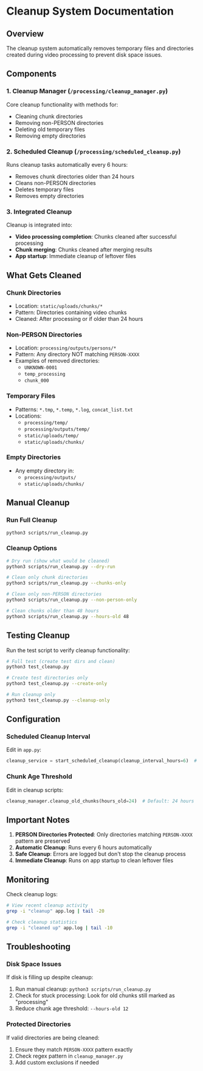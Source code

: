 # Cleanup System Documentation

## Overview
The cleanup system automatically removes temporary files and directories created during video processing to prevent disk space issues.

## Components

### 1. Cleanup Manager (`/processing/cleanup_manager.py`)
Core cleanup functionality with methods for:
- Cleaning chunk directories
- Removing non-PERSON directories
- Deleting old temporary files
- Removing empty directories

### 2. Scheduled Cleanup (`/processing/scheduled_cleanup.py`)
Runs cleanup tasks automatically every 6 hours:
- Removes chunk directories older than 24 hours
- Cleans non-PERSON directories
- Deletes temporary files
- Removes empty directories

### 3. Integrated Cleanup
Cleanup is integrated into:
- **Video processing completion**: Chunks cleaned after successful processing
- **Chunk merging**: Chunks cleaned after merging results
- **App startup**: Immediate cleanup of leftover files

## What Gets Cleaned

### Chunk Directories
- Location: `static/uploads/chunks/*`
- Pattern: Directories containing video chunks
- Cleaned: After processing or if older than 24 hours

### Non-PERSON Directories
- Location: `processing/outputs/persons/*`
- Pattern: Any directory NOT matching `PERSON-XXXX`
- Examples of removed directories:
  - `UNKNOWN-0001`
  - `temp_processing`
  - `chunk_000`

### Temporary Files
- Patterns: `*.tmp`, `*.temp`, `*.log`, `concat_list.txt`
- Locations:
  - `processing/temp/`
  - `processing/outputs/temp/`
  - `static/uploads/temp/`
  - `static/uploads/chunks/`

### Empty Directories
- Any empty directory in:
  - `processing/outputs/`
  - `static/uploads/chunks/`

## Manual Cleanup

### Run Full Cleanup
```bash
python3 scripts/run_cleanup.py
```

### Cleanup Options
```bash
# Dry run (show what would be cleaned)
python3 scripts/run_cleanup.py --dry-run

# Clean only chunk directories
python3 scripts/run_cleanup.py --chunks-only

# Clean only non-PERSON directories
python3 scripts/run_cleanup.py --non-person-only

# Clean chunks older than 48 hours
python3 scripts/run_cleanup.py --hours-old 48
```

## Testing Cleanup

Run the test script to verify cleanup functionality:
```bash
# Full test (create test dirs and clean)
python3 test_cleanup.py

# Create test directories only
python3 test_cleanup.py --create-only

# Run cleanup only
python3 test_cleanup.py --cleanup-only
```

## Configuration

### Scheduled Cleanup Interval
Edit in `app.py`:
```python
cleanup_service = start_scheduled_cleanup(cleanup_interval_hours=6)  # Default: 6 hours
```

### Chunk Age Threshold
Edit in cleanup scripts:
```python
cleanup_manager.cleanup_old_chunks(hours_old=24)  # Default: 24 hours
```

## Important Notes

1. **PERSON Directories Protected**: Only directories matching `PERSON-XXXX` pattern are preserved
2. **Automatic Cleanup**: Runs every 6 hours automatically
3. **Safe Cleanup**: Errors are logged but don't stop the cleanup process
4. **Immediate Cleanup**: Runs on app startup to clean leftover files

## Monitoring

Check cleanup logs:
```bash
# View recent cleanup activity
grep -i "cleanup" app.log | tail -20

# Check cleanup statistics
grep -i "cleaned up" app.log | tail -10
```

## Troubleshooting

### Disk Space Issues
If disk is filling up despite cleanup:
1. Run manual cleanup: `python3 scripts/run_cleanup.py`
2. Check for stuck processing: Look for old chunks still marked as "processing"
3. Reduce chunk age threshold: `--hours-old 12`

### Protected Directories
If valid directories are being cleaned:
1. Ensure they match `PERSON-XXXX` pattern exactly
2. Check regex pattern in `cleanup_manager.py`
3. Add custom exclusions if needed